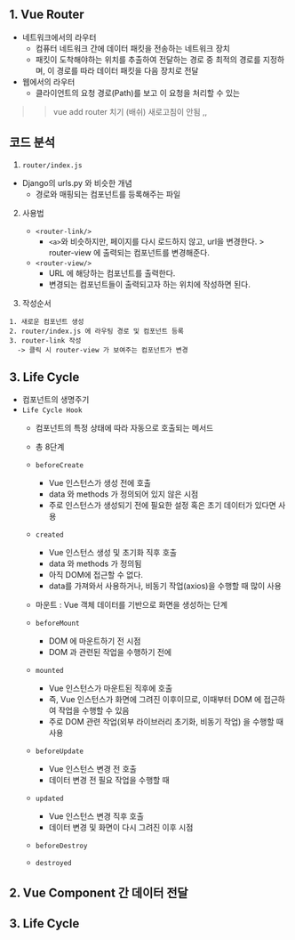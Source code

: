 ## 1. Vue Router

- 네트워크에서의 라우터
  - 컴퓨터 네트워크 간에 데이터 패킷을 전송하는 네트워크 장치
  - 패킷이 도착해야하는 위치를 추출하여 전달하는 경로 중 최적의 경로를 지정하며, 이 경로를 따라 데이터 패킷을 다음 장치로 전달
- 웹에서의 라우터
  - 클라이언트의 요청 경로(Path)를 보고 이 요청을 처리할 수 있는

>> vue add router 치기 (배쉬)
>> 새로고침이 안됨 ,,

## 코드 분석

1. `router/index.js`

- Django의 urls.py 와 비슷한 개념
  - 경로와 매핑되는 컴포넌트를 등록해주는 파일


2. 사용법
   - `<router-link/>`
     - `<a>`와 비슷하지만, 페이지를 다시 로드하지 않고, url을 변경한다. > router-view 에 출력되는 컴포넌트를 변경해준다.
   - `<router-view/>`
     - URL 에 해당하는 컴포넌트를 출력한다.
     - 변경되는 컴포넌트들이 출력되고자 하는 위치에 작성하면 된다.

3. 작성순서

```
1. 새로운 컴포넌트 생성
2. router/index.js 에 라우팅 경로 및 컴포넌트 등록
3. router-link 작성
  -> 클릭 시 router-view 가 보여주는 컴포넌트가 변경
```



## 3. Life Cycle
- 컴포넌트의 생명주기
- `Life Cycle Hook`
  - 컴포넌트의 특정 상태에 따라 자동으로 호출되는 메서드
  - 총 8단계
  
  - `beforeCreate`
    - Vue 인스턴스가 생성 전에 호출
    - data 와 methods 가 정의되어 있지 않은 시점
    - 주로 인스턴스가 생성되기 전에 필요한 설정 혹은 초기 데이터가 있다면 사용
  - `created`
    - Vue 인스턴스 생성 및 초기화 직후 호출
    - data 와 methods 가 정의됨
    - 아직 DOM에 접근할 수 없다.
    - data를 가져와서 사용하거나, 비동기 작업(axios)을 수행할 때 많이 사용
  - 마운트 : Vue 객체 데이터를 기반으로 화면을 생성하는 단계
  
  - `beforeMount`
    - DOM 에 마운트하기 전 시점
    - DOM 과 관련된 작업을 수행하기 전에
  - `mounted`
    - Vue 인스턴스가 마운트된 직후에 호출
    - 즉, Vue 인스턴스가 화면에 그려진 이후이므로, 이때부터 DOM 에 접근하여 작업을 수행할 수 있음
    - 주로 DOM 관련 작업(외부 라이브러리 초기화, 비동기 작업) 을 수행할 때 사용
  
  - `beforeUpdate`
    - Vue 인스턴스 변경 전 호출
    - 데이터 변경 전 필요 작업을 수행할 때
  - `updated`
    - Vue 인스턴스 변경 직후 호출
    - 데이터 변경 및 화면이 다시 그려진 이후 시점
  
  - `beforeDestroy`
  - `destroyed`


























## 2. Vue Component 간 데이터 전달

## 3. Life Cycle